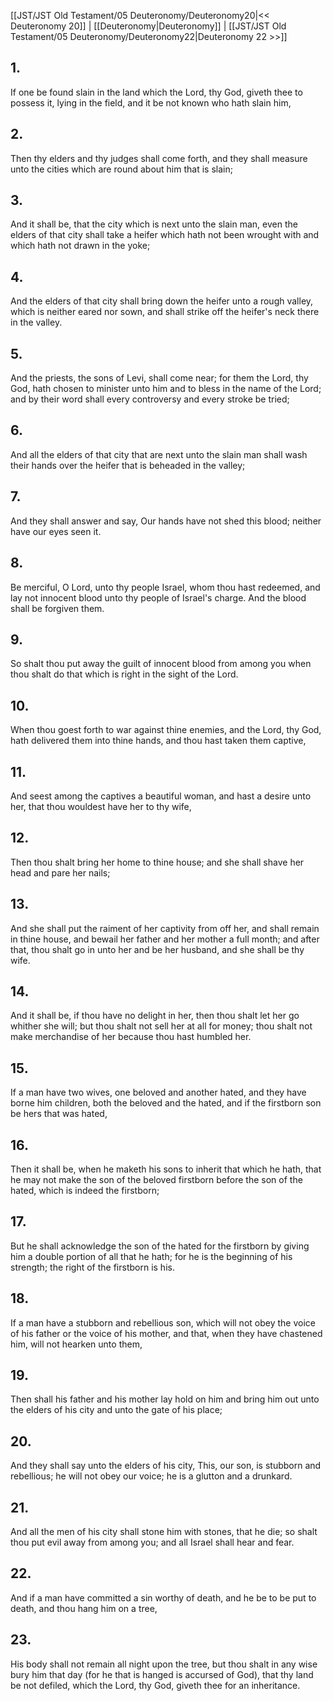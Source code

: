 [[JST/JST Old Testament/05 Deuteronomy/Deuteronomy20|<< Deuteronomy 20]] | [[Deuteronomy|Deuteronomy]] | [[JST/JST Old Testament/05 Deuteronomy/Deuteronomy22|Deuteronomy 22 >>]]
## 1.
If one be found slain in the land which the Lord, thy God, giveth thee to possess it, lying in the field, and it be not known who hath slain him,
## 2.
Then thy elders and thy judges shall come forth, and they shall measure unto the cities which are round about him that is slain;
## 3.
And it shall be, that the city which is next unto the slain man, even the elders of that city shall take a heifer which hath not been wrought with and which hath not drawn in the yoke;
## 4.
And the elders of that city shall bring down the heifer unto a rough valley, which is neither eared nor sown, and shall strike off the heifer\'s neck there in the valley.
## 5.
And the priests, the sons of Levi, shall come near; for them the Lord, thy God, hath chosen to minister unto him and to bless in the name of the Lord; and by their word shall every controversy and every stroke be tried;
## 6.
And all the elders of that city that are next unto the slain man shall wash their hands over the heifer that is beheaded in the valley;
## 7.
And they shall answer and say, Our hands have not shed this blood; neither have our eyes seen it.
## 8.
Be merciful, O Lord, unto thy people Israel, whom thou hast redeemed, and lay not innocent blood unto thy people of Israel\'s charge. And the blood shall be forgiven them.
## 9.
So shalt thou put away the guilt of innocent blood from among you when thou shalt do that which is right in the sight of the Lord.
## 10.
When thou goest forth to war against thine enemies, and the Lord, thy God, hath delivered them into thine hands, and thou hast taken them captive,
## 11.
And seest among the captives a beautiful woman, and hast a desire unto her, that thou wouldest have her to thy wife,
## 12.
Then thou shalt bring her home to thine house; and she shall shave her head and pare her nails;
## 13.
And she shall put the raiment of her captivity from off her, and shall remain in thine house, and bewail her father and her mother a full month; and after that, thou shalt go in unto her and be her husband, and she shall be thy wife.
## 14.
And it shall be, if thou have no delight in her, then thou shalt let her go whither she will; but thou shalt not sell her at all for money; thou shalt not make merchandise of her because thou hast humbled her.
## 15.
If a man have two wives, one beloved and another hated, and they have borne him children, both the beloved and the hated, and if the firstborn son be hers that was hated,
## 16.
Then it shall be, when he maketh his sons to inherit that which he hath, that he may not make the son of the beloved firstborn before the son of the hated, which is indeed the firstborn;
## 17.
But he shall acknowledge the son of the hated for the firstborn by giving him a double portion of all that he hath; for he is the beginning of his strength; the right of the firstborn is his.
## 18.
If a man have a stubborn and rebellious son, which will not obey the voice of his father or the voice of his mother, and that, when they have chastened him, will not hearken unto them,
## 19.
Then shall his father and his mother lay hold on him and bring him out unto the elders of his city and unto the gate of his place;
## 20.
And they shall say unto the elders of his city, This, our son, is stubborn and rebellious; he will not obey our voice; he is a glutton and a drunkard.
## 21.
And all the men of his city shall stone him with stones, that he die; so shalt thou put evil away from among you; and all Israel shall hear and fear.
## 22.
And if a man have committed a sin worthy of death, and he be to be put to death, and thou hang him on a tree,
## 23.
His body shall not remain all night upon the tree, but thou shalt in any wise bury him that day (for he that is hanged is accursed of God), that thy land be not defiled, which the Lord, thy God, giveth thee for an inheritance.

